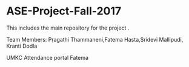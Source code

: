 # ASE-Project-Fall-2017

This includes the main repository for the project .

  Team Members: Pragathi Thammaneni,Fatema Hasta,Sridevi Mallipudi, Kranti Dodla

UMKC Attendance portal
Fatema

